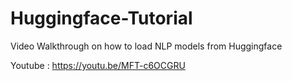 # Huggingface-Tutorial
Video Walkthrough on how to load NLP models from Huggingface

Youtube : https://youtu.be/MFT-c6OCGRU
